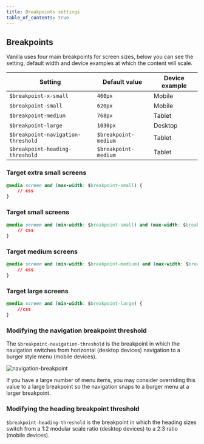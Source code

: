 ```yaml
---
title: Breakpoints settings
table_of_contents: true
---
```


## Breakpoints

Vanilla uses four main breakpoints for screen sizes, below you can see the setting, default width and device examples at which the content will scale.

Setting | Default value | Device example
------------- | ------------- | -------------
`$breakpoint-x-small`                | `460px`              | Mobile
`$breakpoint-small`                  | `620px`              | Mobile
`$breakpoint-medium`                 | `768px`              | Tablet
`$breakpoint-large`                  | `1030px`             | Desktop
`$breakpoint-navigation-threshold`   | `$breakpoint-medium` | Tablet
`$breakpoint-heading-threshold`      | `$breakpoint-medium` | Tablet

### Target extra small screens

```css
@media screen and (max-width: $breakpoint-small) {
    // css
}
```

### Target small screens

```css
@media screen and (min-width: $breakpoint-small) and (max-width: $breakpoint-medium) {
    // css
}
```

### Target medium screens

```css
@media screen and (min-width: $breakpoint-medium) and (max-width: $breakpoint-large) {
    // css
}
```

### Target large screens

```css
@media screen and (min-width: $breakpoint-large) {
    //css
}
```

### Modifying the navigation breakpoint threshold

The `$breakpoint-navigation-threshold` is the breakpoint in which the navigation switches from horizontal (desktop devices) navigation to a burger style menu (mobile devices).

<img class="p-image--bordered" src="https://assets.ubuntu.com/v1/68db306c-global-layout-breakpoint-navigation.png" alt="navigation-breakpoint">

If you have a large number of menu items, you may consider overriding this value to a large breakpoint so the navigation snaps to a burger menu at a larger breakpoint.

### Modifying the heading breakpoint threshold

`$breakpoint-heading-threshold` is the breakpoint in which the heading sizes switch from a 1:2 modular scale ratio (desktop devices) to a 2:3 ratio (mobile devices).
